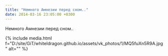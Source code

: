 ```yaml
---
title: "Немного Амнезии перед сном.."
date: 2014-03-16 23:05:00 +0300
---
```


Немного Амнезии перед сном..

{% include media.html f="D:/site/GiT/whiteldragon.github.io/assets/vk_photos/1/MQ5fuXn5R9A.jpg" alt="" %}
